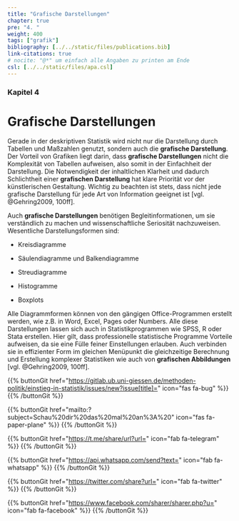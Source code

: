 ```yaml
---
title: "Grafische Darstellungen"
chapter: true
pre: "4. "
weight: 400
tags: ["grafik"]
bibliography: [../../static/files/publications.bib]
link-citations: true
# nocite: "@*" um einfach alle Angaben zu printen am Ende
csl: [../../static/files/apa.csl]
---
```


### Kapitel 4

# Grafische Darstellungen

Gerade in der deskriptiven Statistik wird nicht nur die Darstellung durch Tabellen und Maßzahlen genutzt, sondern auch die **grafische Darstellung**. Der Vorteil von Grafiken liegt darin, dass **grafische Darstellungen** nicht die Komplexität von Tabellen aufweisen, also somit in der Einfachheit der Darstellung. Die Notwendigkeit der inhaltlichen Klarheit und dadurch Schlichtheit einer **grafischen Darstellung** hat klare Priorität vor der künstlerischen Gestaltung. Wichtig zu beachten ist stets, dass nicht jede grafische Darstellung für jede Art von Information geeignet ist [vgl. @Gehring2009, 100ff].

Auch **grafische Darstellungen** benötigen Begleitinformationen, um sie verständlich zu machen und wissenschaftliche Seriosität nachzuweisen.
Wesentliche Darstellungsformen sind:

- Kreisdiagramme

- Säulendiagramme und Balkendiagramme

- Streudiagramme

- Histogramme

- Boxplots

Alle Diagrammformen können von den gängigen Office-Programmen erstellt werden, wie z.B. in Word, Excel, Pages oder Numbers. Alle diese Darstellungen lassen sich auch in Statistikprogrammen wie SPSS, R oder Stata erstellen. Hier gilt, dass professionelle statistische Programme Vorteile aufweisen, da sie eine Fülle feiner Einstellungen erlauben. Auch verbinden sie in effizienter Form im gleichen Menüpunkt die gleichzeitige Berechnung und Erstellung komplexer Statistiken wie auch von **grafischen Abbildungen** [vgl. @Gehring2009, 100ff].

{{% buttonGit href="https://gitlab.ub.uni-giessen.de/methoden-politik/einstieg-in-statistik/issues/new?issue[title]=" icon="fas fa-bug" %}} {{% /buttonGit %}} 

{{% buttonGit href="mailto:?subject=Schau%20dir%20das%20mal%20an%3A%20" icon="fas fa-paper-plane" %}} {{% /buttonGit %}}

{{% buttonGit href="https://t.me/share/url?url=" icon="fab fa-telegram" %}} {{% /buttonGit %}}

{{% buttonGit href="https://api.whatsapp.com/send?text=" icon="fab fa-whatsapp" %}} {{% /buttonGit %}}

{{% buttonGit href="https://twitter.com/share?url=" icon="fab fa-twitter" %}} {{% /buttonGit %}}

{{% buttonGit href="https://www.facebook.com/sharer/sharer.php?u=" icon="fab fa-facebook" %}} {{% /buttonGit %}}